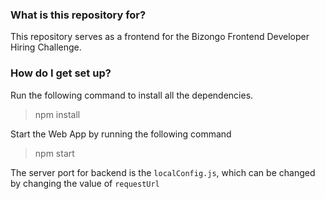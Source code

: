 ### What is this repository for? ###

This repository serves as a frontend for the Bizongo Frontend Developer Hiring Challenge.

### How do I get set up? ###
 
Run the following command to install all the dependencies.

> npm install

Start the Web App by running the following command

> npm start

The server port for backend is the `localConfig.js`, which can be changed by changing the value of `requestUrl`


